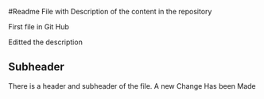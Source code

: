 #Readme File with Description of the content in the repository

First file in Git Hub

Editted the description


## Subheader

There is a header and subheader of the file.
A new Change Has been Made
